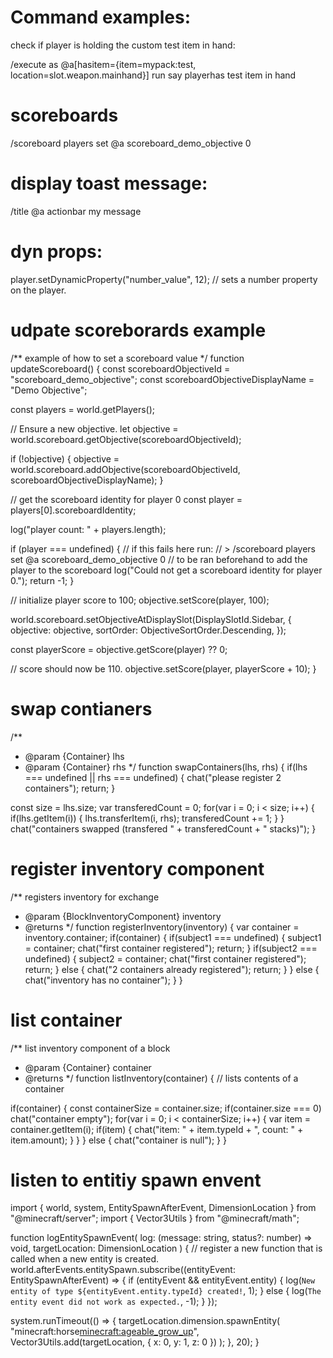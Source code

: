 # Command examples:

check if player is holding the custom test item in hand:

/execute as @a[hasitem={item=mypack:test, location=slot.weapon.mainhand}] run say playerhas test item in hand


# scoreboards

/scoreboard players set @a scoreboard_demo_objective 0

# display toast message:

/title @a actionbar my message

# dyn props:

player.setDynamicProperty("number_value", 12); // sets a number property on the player.

# udpate scoreborards example

/** example of how to set a scoreboard value
 */
function updateScoreboard() {
  const scoreboardObjectiveId = "scoreboard_demo_objective";
  const scoreboardObjectiveDisplayName = "Demo Objective";

  const players = world.getPlayers();

  // Ensure a new objective.
  let objective = world.scoreboard.getObjective(scoreboardObjectiveId);

  if (!objective) {
    objective = world.scoreboard.addObjective(scoreboardObjectiveId, scoreboardObjectiveDisplayName);
  }

  // get the scoreboard identity for player 0
  const player = players[0].scoreboardIdentity;

  log("player count: " + players.length);

  if (player === undefined) {
    // if this fails here run:
    // > /scoreboard players set @a scoreboard_demo_objective 0
    // to be ran beforehand to add the player to the scoreboard
    log("Could not get a scoreboard identity for player 0.");
    return -1;
  }

  // initialize player score to 100;
  objective.setScore(player, 100);

  world.scoreboard.setObjectiveAtDisplaySlot(DisplaySlotId.Sidebar, {
    objective: objective,
    sortOrder: ObjectiveSortOrder.Descending,
  });

  const playerScore = objective.getScore(player) ?? 0;

  // score should now be 110.
  objective.setScore(player, playerScore + 10);
}

# swap contianers

/**
 * @param {Container} lhs 
 * @param {Container} rhs 
 */
function swapContainers(lhs, rhs)
{
  if(lhs === undefined || rhs === undefined) { chat("please register 2 containers"); return; }

  const size = lhs.size;
  var transferedCount = 0;
  for(var i = 0; i < size; i++)
  {
    if(lhs.getItem(i))
    {
      lhs.transferItem(i, rhs);
      transferedCount += 1;
    }
  }
  chat("containers swapped (transfered " + transferedCount + " stacks)");
}

# register inventory component

/** registers inventory for exchange
 * @param {BlockInventoryComponent} inventory
 * @returns
 */
function registerInventory(inventory)
{
  var container = inventory.container;
  if(container)
  {
    if(subject1 === undefined) { subject1 = container; chat("first container registered"); return; }
    if(subject2 === undefined) { subject2 = container; chat("first container registered"); return; }
    else { chat("2 containers already registered"); return; }
  }
  else
  {
    chat("inventory has no container");
  }
}

# list container

/** list inventory component of a block
 * @param {Container} container
 * @returns
 */
function listInventory(container)
{
  // lists contents of a container

  if(container)
  {
    const containerSize = container.size;
    if(container.size === 0) chat("container empty");
    for(var i = 0; i < containerSize; i++)
    {
      var item = container.getItem(i);
      if(item)
      {
        chat("item: " + item.typeId + ", count: " + item.amount);
      }
    }
  }
  else
  {
    chat("container is null");
  }
}


# listen to entitiy spawn envent

import { world, system, EntitySpawnAfterEvent, DimensionLocation } from "@minecraft/server";
import { Vector3Utils } from "@minecraft/math";

function logEntitySpawnEvent(
  log: (message: string, status?: number) => void,
  targetLocation: DimensionLocation
) {
  // register a new function that is called when a new entity is created.
  world.afterEvents.entitySpawn.subscribe((entityEvent: EntitySpawnAfterEvent) => {
    if (entityEvent && entityEvent.entity) {
      log(`New entity of type ${entityEvent.entity.typeId} created!`, 1);
    } else {
      log(`The entity event did not work as expected.`, -1);
    }
  });

  system.runTimeout(() => {
    targetLocation.dimension.spawnEntity(
      "minecraft:horse<minecraft:ageable_grow_up>",
      Vector3Utils.add(targetLocation, { x: 0, y: 1, z: 0 })
    );
  }, 20);
}